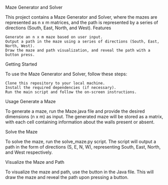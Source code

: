 Maze Generator and Solver

This project contains a Maze Generator and Solver, where the mazes are represented as n x m matrices, and the path is represented by a series of directions (South, East, North, and West).
Features

    Generate an n x m maze based on user input.
    Output a path in the maze using a series of directions (South, East, North, West).
    Draw the maze and path visualization, and reveal the path with a button press.

Getting Started

To use the Maze Generator and Solver, follow these steps:

    Clone this repository to your local machine.
    Install the required dependencies (if necessary).
    Run the main script and follow the on-screen instructions.

Usage
Generate a Maze

To generate a maze, run the Maze.java file and provide the desired dimensions (n x m) as input. The generated maze will be stored as a matrix, with each cell containing information about the walls present or absent.

Solve the Maze

To solve the maze, run the solve_maze.py script. The script will output a path in the form of directions (S, E, N, W), representing South, East, North, and West respectively.

Visualize the Maze and Path

To visualize the maze and path, use the button in the Java file. This will draw the maze and reveal the path upon pressing a button.
